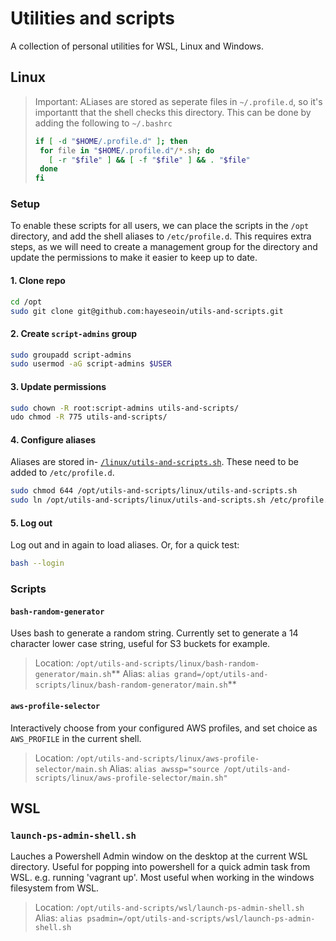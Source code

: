 # Utilities and scripts

A collection of personal utilities for WSL, Linux and Windows.

## Linux

> Important: ALiases are stored as seperate files in `~/.profile.d`, so it's importantt that the shell checks this directory. This can be done by adding the following to `~/.bashrc`
> ```sh
> if [ -d "$HOME/.profile.d" ]; then
>  for file in "$HOME/.profile.d"/*.sh; do
>    [ -r "$file" ] && [ -f "$file" ] && . "$file"
>  done
> fi
> ```

### Setup

To enable these scripts for all users, we can place the scripts in the `/opt` directory, and add the shell aliases to `/etc/profile.d`. This requires extra steps, as we will need to create a management group for the directory and update the permissions to make it easier to keep up to date.

#### 1. Clone repo
```sh
cd /opt
sudo git clone git@github.com:hayeseoin/utils-and-scripts.git
```

#### 2. Create `script-admins` group
```sh
sudo groupadd script-admins
sudo usermod -aG script-admins $USER
```

#### 3. Update permissions
```sh
sudo chown -R root:script-admins utils-and-scripts/
udo chmod -R 775 utils-and-scripts/
```

#### 4. Configure aliases
Aliases are stored in- [`/linux/utils-and-scripts.sh`](./linux/utils-and-scripts.sh). These need to be added to `/etc/profile.d`.
```sh
sudo chmod 644 /opt/utils-and-scripts/linux/utils-and-scripts.sh
sudo ln /opt/utils-and-scripts/linux/utils-and-scripts.sh /etc/profile.d/
```

#### 5. Log out
Log out and in again to load aliases. Or, for a quick test:
```sh
bash --login
```

### Scripts

#### **`bash-random-generator`**
Uses bash to generate a random string. Currently set to generate a 14 character lower case string, useful for S3 buckets for example. 

> Location: `/opt/utils-and-scripts/linux/bash-random-generator/main.sh`**
> Alias: `alias grand=/opt/utils-and-scripts/linux/bash-random-generator/main.sh`**

#### **`aws-profile-selector`**
Interactively choose from your configured AWS profiles, and set choice as `AWS_PROFILE` in the current shell.

> Location: `/opt/utils-and-scripts/linux/aws-profile-selector/main.sh`
> Alias: `alias awssp="source /opt/utils-and-scripts/linux/aws-profile-selector/main.sh"`

## WSL

### **`launch-ps-admin-shell.sh`**
Lauches a Powershell Admin window on the desktop at the current WSL directory. Useful for popping into powershell for a quick admin task from WSL. e.g. running 'vagrant up'. Most useful when working in the windows filesystem from WSL.

> Location: `/opt/utils-and-scripts/wsl/launch-ps-admin-shell.sh`  
> Alias: `alias psadmin=/opt/utils-and-scripts/wsl/launch-ps-admin-shell.sh`  
